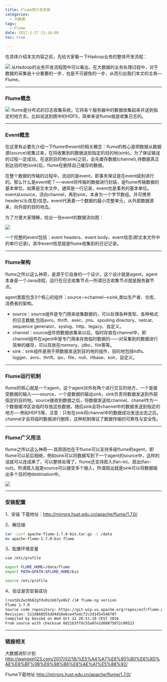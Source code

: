 ```yaml
---
title: Flume简介及安装
categories:
  - 大数据
tags:
  - Flume
date: 2017-2-27 21:18:00
toc: true

---
```


在具体介绍本文内容之前，先给大家看一下Hadoop业务的整体开发流程： 

![](http://7xvfir.com1.z0.glb.clouddn.com/Flume%E7%AE%80%E4%BB%8B%E5%8F%8A%E5%AE%89%E8%A3%85/1.jpg) 
从Hadoop的业务开发流程图中可以看出，在大数据的业务处理过程中，对于数据的采集是十分重要的一步，也是不可避免的一步，从而引出我们本文的主角—Flume。

---

### Flume概念 

![](http://7xvfir.com1.z0.glb.clouddn.com/Flume%E7%AE%80%E4%BB%8B%E5%8F%8A%E5%AE%89%E8%A3%85/2.jpg) 
flume是分布式的日志收集系统，它将各个服务器中的数据收集起来并送到指定的地方去，比如说送到图中的HDFS，简单来说flume就是收集日志的。 

<!-- more -->

---

### Event概念 
在这里有必要先介绍一下flume中event的相关概念：flume的核心是把数据从数据源(source)收集过来，在将收集到的数据送到指定的目的地(sink)。为了保证输送的过程一定成功，在送到目的地(sink)之前，会先缓存数据(channel),待数据真正到达目的地(sink)后，flume在删除自己缓存的数据。 

在整个数据的传输的过程中，流动的是event，即事务保证是在event级别进行的。那么什么是event呢？—–event将传输的数据进行封装，是flume传输数据的基本单位，如果是文本文件，通常是一行记录，event也是事务的基本单位。event从source，流向channel，再到sink，本身为一个字节数组，并可携带headers(头信息)信息。event代表着一个数据的最小完整单元，从外部数据源来，向外部的目的地去。

为了方便大家理解，给出一张event的数据流向图： 

![](http://7xvfir.com1.z0.glb.clouddn.com/Flume%E7%AE%80%E4%BB%8B%E5%8F%8A%E5%AE%89%E8%A3%85/3.jpg)

一个完整的event包括：event headers、event body、event信息(即文本文件中的单行记录)，其中event信息就是flume收集到的日记记录。 

---

### Flume架构 
flume之所以这么神奇，是源于它自身的一个设计，这个设计就是agent，agent本身是一个Java进程，运行在日志收集节点—所谓日志收集节点就是服务器节点。 

agent里面包含3个核心的组件：source—->channel—–>sink,类似生产者、仓库、消费者的架构。

- source：source组件是专门用来收集数据的，可以处理各种类型、各种格式的日志数据,包括avro、thrift、exec、jms、spooling directory、netcat、sequence generator、syslog、http、legacy、自定义。 
- channel：source组件把数据收集来以后，临时存放在channel中，即channel组件在agent中是专门用来存放临时数据的——对采集到的数据进行简单的缓存，可以存放在memory、jdbc、file等等。 
- sink：sink组件是用于把数据发送到目的地的组件，目的地包括hdfs、logger、avro、thrift、ipc、file、null、Hbase、solr、自定义。 

---

### Flume运行机制
flume的核心就是一个agent，这个agent对外有两个进行交互的地方，一个是接受数据的输入——source，一个是数据的输出sink，sink负责将数据发送到外部指定的目的地。source接收到数据之后，将数据发送给channel，chanel作为一个数据缓冲区会临时存放这些数据，随后sink会将channel中的数据发送到指定的地方—-例如HDFS等，注意：只有在sink将channel中的数据成功发送出去之后，channel才会将临时数据进行删除，这种机制保证了数据传输的可靠性与安全性。 

---

### Flume广义用法 
flume之所以这么神奇—-其原因也在于flume可以支持多级flume的agent，即flume可以前后相继，例如sink可以将数据写到下一个agent的source中，这样的话就可以连成串了，可以整体处理了。flume还支持扇入(fan-in)、扇出(fan-out)。所谓扇入就是source可以接受多个输入，所谓扇出就是sink可以将数据输出多个目的地destination中。 

![](http://7xvfir.com1.z0.glb.clouddn.com/Flume%E7%AE%80%E4%BB%8B%E5%8F%8A%E5%AE%89%E8%A3%85/4.jpg)

---

### 安装配置
1、安装
下载地址：http://mirrors.hust.edu.cn/apache/flume/1.7.0/

2、解压缩
```bash
tar -zxvf apache-flume-1.7.0-bin.tar.gz -C /data
mv apache-flume-1.7.0-bin flume
```

3、配置环境变量
```bash
vim /etc/profile

export FLUME_HOME=/data/flume
export PATH=$PATH:$FLUME_HOME/bin

source /etc/profile
```

4、验证是否安装成功
```bash
[root@iZwz9b62gfdv0s2e67yo8kZ /]# flume-ng version
Flume 1.7.0
Source code repository: https://git-wip-us.apache.org/repos/asf/flume.git
Revision: 511d868555dd4d16e6ce4fedc72c2d1454546707
Compiled by bessbd on Wed Oct 12 20:51:10 CEST 2016
From source with checksum 0d21b3ffdc55a07e1d08875872c00523
```

---

### 链接相关
大数据进阶计划
http://wangxin123.com/2017/02/18/%E5%A4%A7%E6%95%B0%E6%8D%AE%E8%BF%9B%E9%98%B6%E8%AE%A1%E5%88%92/

Flume下载地址
http://mirrors.hust.edu.cn/apache/flume/1.7.0/
